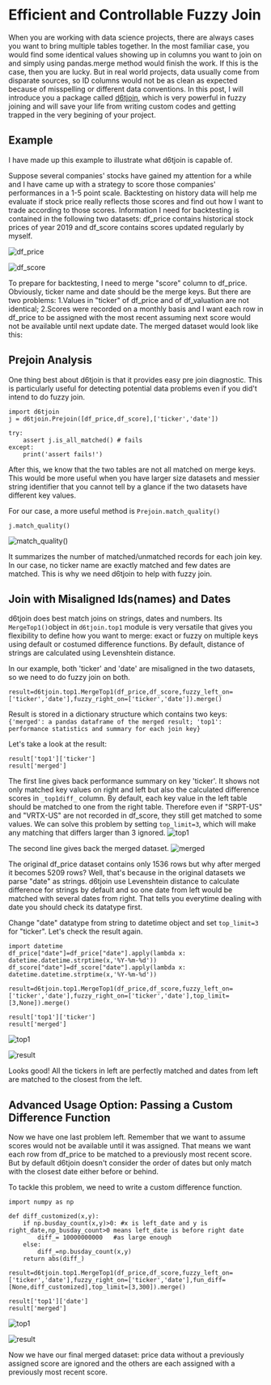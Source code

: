 # Efficient and Controllable Fuzzy Join

When you are working with data science projects, there are always cases you want to bring multiple tables together. In the most familiar case, you would find some identical values showing up in columns you want to join on and simply using pandas.merge method would finish the work. If this is the case, then you are lucky. But in real world projects, data usually come from disparate sources, so ID columns would not be as clean as expected because of misspelling or different data conventions. In this post, I will introduce you a package called [d6tjoin](https://github.com/d6t/d6tjoin), which is very powerful in fuzzy joining and will save your life from writing custom codes and getting trapped in the very begining of your project. 

## Example
I have made up this example to illustrate what d6tjoin is capable of.

Suppose several companies' stocks have gained my attention for a while and I have came up with a strategy to score those companies' performances in a 1-5 point scale. Backtesting on history data will help me evaluate if stock price really reflects those scores and find out how I want to trade according to those scores. 
Information I need for backtesting is contained in the following two datasets: df_price contains historical stock prices of year 2019 and df_score contains scores updated regularly by myself.


![df_price](./pic/df_price.png "df_price")

![df_score](./pic/df_score.png)

To prepare for backtesting, I need to merge "score" column to df_price. Obviously, ticker name and date should be the merge keys. But there are two problems: 1.Values in "ticker" of df_price and of df_valuation are not identical; 2.Scores were recorded on a monthly basis and I want each row in df_price to be assigned with the most recent assuming next score would not be available until next update date.
The merged dataset would look like this:





## Prejoin Analysis
One thing best about d6tjoin is that it provides easy pre join diagnostic. This is particularly useful for detecting potential data problems even if you did't intend to do fuzzy join. 
```
import d6tjoin
j = d6tjoin.Prejoin([df_price,df_score],['ticker','date'])

try:
    assert j.is_all_matched() # fails
except:
    print('assert fails!')
```

After this, we know that the two tables are not all matched on merge keys. This would be more useful when you have larger size datasets and messier string identifier that you cannot tell by a glance if the two datasets have different key values.

For our case, a more useful method is `Prejoin.match_quality()`
```
j.match_quality()
```
![match_quality()](./pic/match_quality.png)

It summarizes the number of matched/unmatched records for each join key.
In our case, no ticker name are exactly matched and few dates are matched. This is why we need d6tjoin to help with fuzzy join.

## Join with Misaligned Ids(names) and Dates
d6tjoin does best match joins on strings, dates and numbers. Its `MergeTop1()`object in `d6tjoin.top1` module is very versatile that gives you flexibility to define how you want to merge: exact or fuzzy on multiple keys using default or costumed difference functions. By default, distance of strings are calculated using Levenshtein distance.  

In our example, both 'ticker' and 'date' are misaligned in the two datasets, so we need to do fuzzy join on both.

```
result=d6tjoin.top1.MergeTop1(df_price,df_score,fuzzy_left_on=['ticker','date'],fuzzy_right_on=['ticker','date']).merge()
```
Result is stored in a dictionary structure which contains two keys: `{'merged': a pandas dataframe of the merged result; 'top1': performance statistics and summary for each join key}`

Let's take a look at the result:
```
result['top1']['ticker']
result['merged']
```
The first line gives back performance summary on key 'ticker'. It shows not only matched key values on right and left but also the calculated difference scores in `_top1diff_` column. By default, each key value in the left table should be matched to one from the right table. Therefore even if "SRPT-US" and "VRTX-US" are not recorded in df_score, they still get matched to some values. We can solve this problem by setting `top_limit=3`, which will make any matching that differs larger than 3 ignored.
![top1](./pic/1attempt_ticker_match_quality.png)

The second line gives back the merged dataset.
![merged](./pic/1attempt_result.png)

The original df_price dataset contains only 1536 rows but why after merged it becomes 5209 rows? 
Well, that's because in the original datasets we parse "date" as strings. d6tjoin use Levenshtein distance to calculate difference for strings by default and so one date from left would be matched with several dates from right. That tells you everytime dealing with date you should check its datatype first.

Change "date" datatype from string to datetime object and set `top_limit=3` for "ticker". Let's check the result again.
```
import datetime
df_price["date"]=df_price["date"].apply(lambda x: datetime.datetime.strptime(x,'%Y-%m-%d'))
df_score["date"]=df_score["date"].apply(lambda x: datetime.datetime.strptime(x,'%Y-%m-%d'))
``` 
```
result=d6tjoin.top1.MergeTop1(df_price,df_score,fuzzy_left_on=['ticker','date'],fuzzy_right_on=['ticker','date'],top_limit=[3,None]).merge()
```
```
result['top1']['ticker']
result['merged']
```

![top1](./pic/2attempt_ticker_match_qualtiy.png)

![result](./pic/2attempt_result.png)

Looks good! All the tickers in left are perfectly matched and dates from left are matched to the closest from the left.

## Advanced Usage Option: Passing a Custom Difference Function
Now we have one last problem left. Remember that we want to assume scores would not be available until it was assigned. That means we want each row from df_price to be matched to a previously most recent score. But by default d6tjoin doesn't consider the order of dates but only match with the closest date either before or behind.

To tackle this problem, we need to write a custom difference function.
```
import numpy as np

def diff_customized(x,y):
    if np.busday_count(x,y)>0: #x is left_date and y is right_date,np_busday_count>0 means left_date is before right date
        diff_= 10000000000   #as large enough
    else:
        diff_=np.busday_count(x,y)    
    return abs(diff_)
```

```
result=d6tjoin.top1.MergeTop1(df_price,df_score,fuzzy_left_on=['ticker','date'],fuzzy_right_on=['ticker','date'],fun_diff=[None,diff_customized],top_limit=[3,300]).merge()
```
```
result['top1']['date']
result['merged']
```
![top1](./pic/3attempt_date_match_quality.png)

![result](./pic/3attempt_result.png)

Now we have our final merged dataset: price data without a previously assigned score are ignored and the others are each assigned with a previously most recent score.



